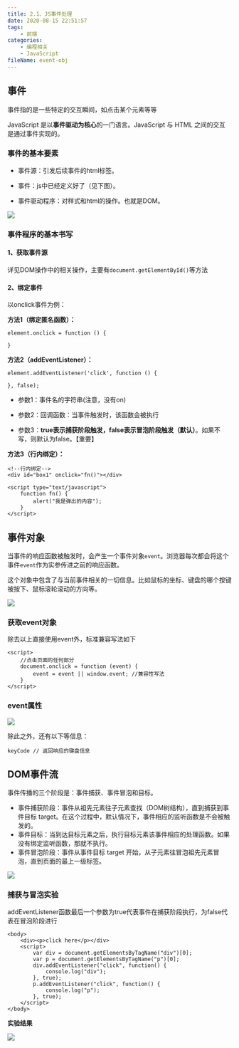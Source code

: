 ```yaml
---
title: 2.1、JS事件处理
date: 2020-08-15 22:51:57
tags:
	- 前端
categories:
	- 编程相关
	- JavaScript
fileName: event-obj
---
```


## 事件

事件指的是一些特定的交互瞬间，如点击某个元素等等

JavaScript 是以**事件驱动为核心**的一门语言。JavaScript 与 HTML 之间的交互是通过事件实现的。

### 事件的基本要素

- 事件源：引发后续事件的html标签。

- 事件：js中已经定义好了（见下图）。

- 事件驱动程序：对样式和html的操作。也就是DOM。

![](http://cdn.ziyedy.top/image/JS%E4%BA%8B%E4%BB%B6%E5%A4%84%E7%90%86/js%E4%BA%8B%E4%BB%B6.png)

### 事件程序的基本书写

#### 1、获取事件源

详见DOM操作中的相关操作，主要有`document.getElementById()`等方法

#### 2、绑定事件

以onclick事件为例：

**方法1（绑定匿名函数）：**

```
element.onclick = function () {

}
```

**方法2（addEventListener）：**

```
element.addEventListener('click', function () {

}, false);
```

- 参数1：事件名的字符串(注意，没有on)

- 参数2：回调函数：当事件触发时，该函数会被执行

- 参数3：**true表示捕获阶段触发，false表示冒泡阶段触发（默认）**。如果不写，则默认为false。【重要】

**方法3（行内绑定）：**

```
<!--行内绑定-->
<div id="box1" onclick="fn()"></div>

<script type="text/javascript">
    function fn() {
        alert("我是弹出的内容");
    }
</script>
```





## 事件对象

当事件的响应函数被触发时，会产生一个事件对象`event`。浏览器每次都会将这个事件`event`作为实参传进之前的响应函数。

这个对象中包含了与当前事件相关的一切信息。比如鼠标的坐标、键盘的哪个按键被按下、鼠标滚轮滚动的方向等。

![](http://cdn.ziyedy.top/image/JS%E4%BA%8B%E4%BB%B6%E5%A4%84%E7%90%86/event%E4%BF%A1%E6%81%AF.png)

### 获取event对象

除去以上直接使用event外，标准兼容写法如下

```
<script>
    //点击页面的任何部分
    document.onclick = function (event) {
        event = event || window.event; //兼容性写法
    }
</script>
```



### event属性

![](http://cdn.ziyedy.top/image/JS%E4%BA%8B%E4%BB%B6%E5%A4%84%E7%90%86/event%E5%B1%9E%E6%80%A7.png)

除此之外，还有以下等信息：

```
keyCode	// 返回响应的键盘信息
```





## DOM事件流

事件传播的三个阶段是：事件捕获、事件冒泡和目标。

- 事件捕获阶段：事件从祖先元素往子元素查找（DOM树结构），直到捕获到事件目标 target。在这个过程中，默认情况下，事件相应的监听函数是不会被触发的。
- 事件目标：当到达目标元素之后，执行目标元素该事件相应的处理函数。如果没有绑定监听函数，那就不执行。
- 事件冒泡阶段：事件从事件目标 target 开始，从子元素往冒泡祖先元素冒泡，直到页面的最上一级标签。

![](http://cdn.ziyedy.top/image/JS%E4%BA%8B%E4%BB%B6%E5%A4%84%E7%90%86/%E6%8D%95%E8%8E%B7%E4%B8%8E%E5%86%92%E6%B3%A1.png)



### 捕获与冒泡实验

addEventListener函数最后一个参数为true代表事件在捕获阶段执行，为false代表在冒泡阶段进行

```
<body>
    <div><p>click here</p></div>
    <script>
        var div = document.getElementsByTagName("div")[0];
        var p = document.getElementsByTagName("p")[0];
        div.addEventListener("click", function() {
            console.log("div");
        }, true);
        p.addEventListener("click", function() {
            console.log("p");
        }, true);
    </script>
</body>
```

**实验结果**

![](http://cdn.ziyedy.top/image/JS%E4%BA%8B%E4%BB%B6%E5%A4%84%E7%90%86/%E5%86%92%E6%B3%A1%E5%AE%9E%E9%AA%8C%E7%BB%93%E6%9E%9C.png)